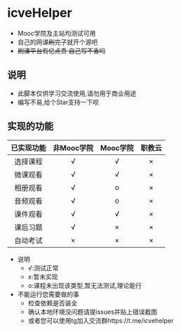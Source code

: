 # icveHelper
* Mooc学院及主站均测试可用
* 自己的网课~~刷完了~~就开个源吧
* ~~刷课平台有亿点贵 自己写不香吗~~
## 说明
* 此脚本仅供学习交流使用,请勿用于商业用途
* 编写不易,给个Star支持一下呗
## 实现的功能
| 已实现功能 | 非Mooc学院 | Mooc学院 | 职教云 |
| :-------: | :--------: | :-----: | :-----: |
| 选择课程 | √ | √ | × |
| 微课观看 | √ | √ | × |
| 相册观看 | √ | o | × |
| 音频观看 | √ | o | × |
| 课件观看 | √ | √ | × |
| 课后习题 | √ | × | × |
| 自动考试 | × | × | × |
* 说明
  * √:测试正常
  * x:暂未实现
  * o:课程未出现该类型,暂无法测试,理论能行
* 不能运行您需要做的事
  * 检查依赖是否装全
  * 确认本地环境没问题请提issues并贴上错误截图
  * 或者您可以使用tg加入交流群https://t.me/icvehelper
